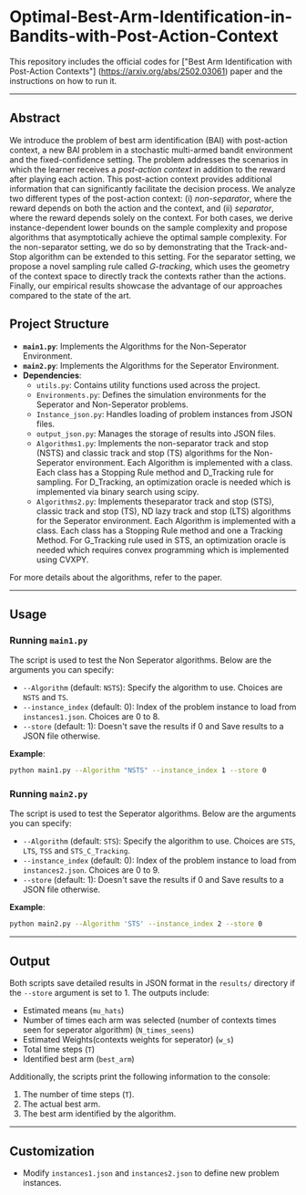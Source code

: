 # Optimal-Best-Arm-Identification-in-Bandits-with-Post-Action-Context

This repository includes the official codes for ["Best Arm Identification with Post-Action Contexts"] (https://arxiv.org/abs/2502.03061) paper and the instructions on how to run it. 

---

## Abstract

We introduce the problem of best arm identification (BAI) with post-action context, a new BAI problem in a stochastic multi-armed bandit environment and the fixed-confidence setting. The problem addresses the scenarios in which the learner receives a *post-action context* in addition to the reward after playing each action. This post-action context provides additional information that can significantly facilitate the decision process. We analyze two different types of the post-action context: (i) *non-separator*, where the reward depends on both the action and the context, and (ii) *separator*, where the reward depends solely on the context. For both cases, we derive instance-dependent lower bounds on the sample complexity and propose algorithms that asymptotically achieve the optimal sample complexity. 
For the non-separator setting, we do so by demonstrating that the Track-and-Stop algorithm can be extended to this setting. For the separator setting, we propose a novel sampling rule called *G-tracking*, which uses the geometry of the context space to directly track the contexts rather than the actions.
Finally, our empirical results showcase the advantage of our approaches compared to the state of the art.



## Project Structure

- **`main1.py`**: Implements the Algorithms for the Non-Seperator Environment.
- **`main2.py`**: Implements the Algorithms for the Seperator Environment. 
- **Dependencies**: 
  - `utils.py`: Contains utility functions used across the project.
  - `Environments.py`: Defines the simulation environments for the Seperator and Non-Seperator problems.
  - `Instance_json.py`: Handles loading of problem instances from JSON files.
  - `output_json.py`: Manages the storage of results into JSON files.
  - `Algorithms1.py`: Implements the non-separator track and stop (NSTS) and classic track and stop (TS) algorithms for the Non-Seperator environment. Each Algorithm is implemented with a class. Each class has a Stopping Rule method and D_Tracking rule for sampling. For D_Tracking, an optimization oracle is needed which is implemented via binary search using scipy.
  - `Algorithms2.py`: Implements theseparator track and stop (STS), classic track and stop (TS), ND lazy track and stop (LTS) algorithms for the Seperator environment. Each Algorithm is implemented with a class. Each class has a Stopping Rule method and one a Tracking Method. For G_Tracking rule used in STS, an optimization oracle is needed which requires convex programming which is implemented using CVXPY.
 
For more details about the algorithms, refer to the paper.

---


## Usage

### Running `main1.py`
The script is used to test the Non Seperator algorithms. Below are the arguments you can specify:

- `--Algorithm` (default: `NSTS`): Specify the algorithm to use. Choices are `NSTS` and `TS`.
- `--instance_index` (default: 0): Index of the problem instance to load from `instances1.json`. Choices are 0 to 8.
- `--store` (default: 1): Doesn't save the results if 0 and Save results to a JSON file otherwise. 

**Example**:
```bash
python main1.py --Algorithm "NSTS" --instance_index 1 --store 0
```

### Running `main2.py`
The script is used to test the Seperator algorithms. Below are the arguments you can specify:

- `--Algorithm` (default: `STS`): Specify the algorithm to use. Choices are `STS`, `LTS`, `TSS` and `STS_C_Tracking`.
- `--instance_index` (default: 0): Index of the problem instance to load from `instances2.json`. Choices are 0 to 9.
- `--store` (default: 1): Doesn't save the results if 0 and Save results to a JSON file otherwise. 

**Example**:
```bash
python main2.py --Algorithm 'STS' --instance_index 2 --store 0
```

---

## Output

Both scripts save detailed results in JSON format in the `results/` directory if the `--store` argument is set to 1. The outputs include:

- Estimated means (`mu_hats`)
- Number of times each arm was selected (number of contexts times seen for seperator algorithm) (`N_times_seens`)
- Estimated Weights(contexts weights for seperator) (`w_s`)
- Total time steps (`T`)
- Identified best arm (`best_arm`)

Additionally, the scripts print the following information to the console:

1. The number of time steps (`T`).
2. The actual best arm.
3. The best arm identified by the algorithm.

---

## Customization

- Modify `instances1.json` and `instances2.json` to define new problem instances.

